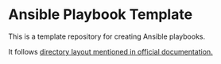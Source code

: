 # Ansible Playbook Template

This is a template repository for creating Ansible playbooks.

It follows [directory layout mentioned in official documentation.](https://docs.ansible.com/ansible/2.8/user_guide/playbooks_best_practices.html#directory-layout)